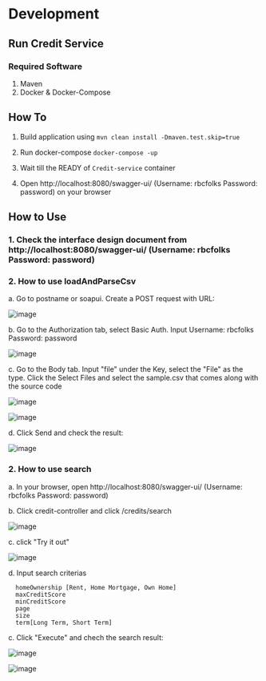 # Development


## Run Credit Service

### Required Software

1. Maven
2. Docker & Docker-Compose

## How To
1. Build application using
   `mvn clean install -Dmaven.test.skip=true`
   
2. Run docker-compose
   `docker-compose -up`


3. Wait till the READY of `Credit-service` container
    
    
4. Open http://localhost:8080/swagger-ui/ (Username: rbcfolks Password: password) on your browser


## How to Use

### 1. Check the interface design document from http://localhost:8080/swagger-ui/ (Username: rbcfolks Password: password)

### 2. How to use loadAndParseCsv

  a. Go to postname or soapui. Create a POST request with URL:

![image](https://user-images.githubusercontent.com/70720442/204915760-01456697-dd14-4bf2-878b-99c009f33da0.png)

  b. Go to the Authorization tab, select Basic Auth. Input Username: rbcfolks Password: password
  
  ![image](https://user-images.githubusercontent.com/70720442/204917685-a2e60fb4-0157-414b-9a3a-278c44f7c1a6.png)


  c. Go to the Body tab. Input "file" under the Key, select the "File" as the type. Click the Select Files and select the sample.csv that comes along with the source code
  
  ![image](https://user-images.githubusercontent.com/70720442/204917851-1e8af210-fdf7-419a-b8fb-cb8e25e8c1f8.png)

  ![image](https://user-images.githubusercontent.com/70720442/204918261-1a50c6dc-3299-4eeb-b0ce-b62dfcf20e0b.png)

  d. Click Send and check the result:
  
![image](https://user-images.githubusercontent.com/70720442/204919032-67ef6708-ed2c-4057-8f08-ffa2c7a355eb.png)


### 2. How to use search

   a. In your browser, open http://localhost:8080/swagger-ui/ (Username: rbcfolks Password: password)
   
   
   b. Click credit-controller and click /credits/search
   
   ![image](https://user-images.githubusercontent.com/70720442/204919363-840d1a9c-f518-48bb-b30e-055efa61dfd0.png)
   
   
   c. click "Try it out"
   
   ![image](https://user-images.githubusercontent.com/70720442/204919578-1c76ecc4-9d8f-4da1-b9fe-7e80f050a9c5.png)

   
   d. Input search criterias
   
      homeOwnership [Rent, Home Mortgage, Own Home]
      maxCreditScore
      minCreditScore
      page
      size
      term[Long Term, Short Term]
           

   c. Click "Execute" and chech the search result:
   
   ![image](https://user-images.githubusercontent.com/70720442/204920188-c608aaab-bd62-4901-90fa-7ae6861d3976.png)


   ![image](https://user-images.githubusercontent.com/70720442/204920233-f2a2d906-3d1b-40b7-98c6-17b2e15b8d08.png)

   


